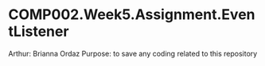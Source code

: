 # COMP002.Week5.Assignment.EventListener
Arthur: Brianna Ordaz
Purpose: to save any coding related to this repository